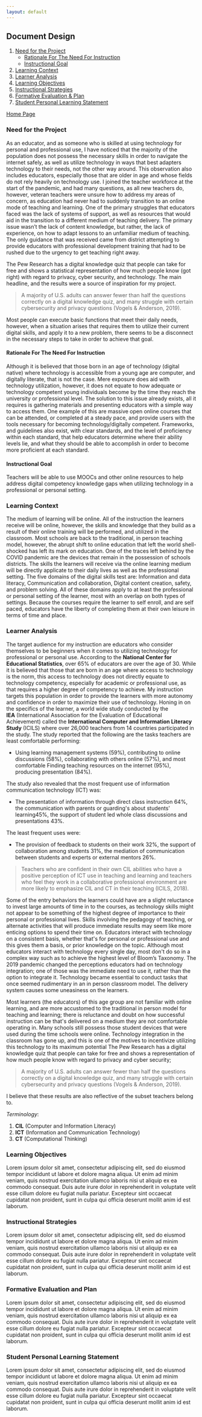 ```yaml
---
layout: default
---
```


## Document Design

1. [Need for the Project](#need-for-the-project)
    * [Rationale For The Need For Instruction](#rationale-for-the-need-for-instruction)
    * [Instructional Goal](#instructional-goal)
2. [Learning Context](#learning-context)
3. [Learner Analysis](#learner-analysis)
4. [Learning Objectives](#learning-objectives)
5. [Instructional Strategies](#instructional-strategies)
6. [Formative Evaluation & Plan](#formative-evaluation-and-plan)
7. [Student Personal Learning Statement](#student-personal-learning-statement)

[Home Page](./)


### Need for the Project

As an educator, and as someone who is skilled at using technology for personal and professional use, I have noticed that the majority of the population does not possess the necessary skills in order to navigate the internet safely, as well as utilize technology in ways that best adapters technology to their needs, not the other way around. This observation also includes educators, especially those that are older in age and whose fields do not rely heavily on technology use. I joined the teacher workforce at the start of the pandemic, and had many questions, as all new teachers do, however, veteran teachers were unsure how to address my areas of concern, as education had never had to suddenly transition to an online mode of teaching and learning. One of the primary struggles that educators faced was the lack of systems of support, as well as resources that would aid in the transition to a different medium of teaching delivery. The primary issue wasn’t the lack of content knowledge, but rather, the lack of experience, on how to adapt lessons to an unfamiliar medium of teaching. The only guidance that was received came from district attempting to provide educators with professional development training that had to be rushed due to the urgency to get teaching right away.
 	
The Pew Research has a digital knowledge quiz that people can take for free and shows a statistical representation of how much people know (got right) with regard to privacy, cyber security, and technology. The main headline, and the results were a source of inspiration for my project. 

> A majority of U.S. adults can answer fewer than half the questions correctly on a digital knowledge quiz, and many struggle with certain cybersecurity and privacy questions (Vogels & Anderson, 2019). 

Most people can execute basic functions that meet their daily needs, however, when a situation arises that requires them to utilize their current digital skills, and apply it to a new problem, there seems to be a disconnect in the necessary steps to take in order to achieve that goal.

#### Rationale For The Need For Instruction

Although it is believed that those born in an age of technology (digital native) where technology is accessible from a young age are computer, and digitally literate, that is not the case. Mere exposure does aid with technology utilization, however, it does not equate to how adequate or technology competent young individuals become by the time they reach the university or professional level. The solution to this issue already exists, all it requires is gathering materials and presenting educators with a simple way to access them. One example of this are massive open online courses that can be attended, or completed at a steady pace, and provide users with the tools necessary for becoming technology/digitally competent. Frameworks, and guidelines also exist, with clear standards, and the level of proficiency within each standard, that help educators determine where their ability levels lie, and what they should be able to accomplish in order to become more proficient at each standard. 

#### Instructional Goal

Teachers will be able to use MOOCs and other online resources to help address digital competency knowledge gaps when utilizing technology in a professional or personal setting.

### Learning Context

The medium of learning will be online. All of the instruction the learners receive will be online, however, the skills and knowledge that they build as a result of their online training will be performed, and utilized in the classroom. Most schools are back to the traditional, in person teaching model, however, the abrupt shift to online education that left the world shell-shocked has left its mark on education. One of the traces left behind by the COVID pandemic are the devices that remain in the possession of schools districts. The skills the learners will receive via the online learning medium will be directly applicate to their daily lives as well as the professional setting. The five domains of the digital skills test are: Information and data literacy, Communication and collaboration, Digital content creation, safety, and problem solving. All of these domains apply to at least the professional or personal setting of the learner, most with an overlap on both types of settings. Because the courses require the learner to self enroll, and are self paced, educators have the liberty of completing them at their own leisure in terms of time and place.


### Learner Analysis

The target audience for my instruction are educators who consider themselves to be beginners when it comes to utilizing technology for professional or personal use. According to the **National Center for Educational Statistics**, over 65% of educators are over the age of 30. While it is believed that those that are born in an age where access to technology is the norm, this access to technology does not directly equate to technology competency, especially for academic or professional use, as that requires a higher degree of competency to achieve. My instruction targets this population in order to provide the learners with more autonomy and confidence in order to maximize their use of technology. Honing in on the specifics of the learner, a world wide study conducted by the **IEA** (International Association for the Evaluation of Educational Achievement) called the **International Computer and Information Literacy Study** (ICILS) where over 26,000 teachers from 14 countries participated in the study. The study reported that the following are the tasks teachers are least comfortable performing:

 - Using learning management systems (59%), contributing to online discussions (58%), collaborating with others online (57%), and most comfortable Finding teaching resources on the internet (95%), producing presentation (84%). 

The study also revealed that the most frequent use of information communication technology (ICT) was: 

- The presentation of information through direct class instruction 64%, the communication with parents or guarding's about students' learning45%, the support of student led whole class discussions and presentations 43%. 

The least frequent uses were:

- The provision of feedback to students on their work 32%, the support of collaboration among students 31%, the mediation of communication between students and experts or external mentors 26%.

> Teachers who are confident in their own CIL abilities who have a positive perception of ICT use in teaching and learning and teachers who feel they work  in a collaborative professional environment are more likely to emphasize CIL and CT in their teaching (ICILS, 2018).

Some of the entry behaviors the learners could have are a slight reluctance to invest large amounts of time in to the courses, as technology skills might not appear to be something of the highest degree of importance to their personal or professional lives. Skills involving the pedagogy of teaching, or alternate activities that will produce immediate results may seem like more enticing options to spend their time on. Educators interact with technology on a consistent basis, whether that's for personal or professional use and this gives them a basis, or prior knowledge on the topic. Although most educators interact with technology every single day, most don't do so in a complex way such as to achieve the highest level of Bloom’s Taxonomy. The 2019 pandemic changed the perceptions educators had on technology integration; one of those was the immediate need to use it, rather than the option to integrate it. Technology became essential to conduct tasks that once seemed rudimentary in an in person classroom model. The delivery system causes some uneasiness on the learners. 

Most learners (the educators) of this age group are not familiar with online learning, and are more accustomed to the traditional in person model for teaching and learning; there is reluctance and doubt on how successful instruction can be that's delivered on a medium they are not comfortable operating in. Many schools still possess those student devices that were used during the time schools were online. Technology integration in the classroom has gone up, and this is one of the motives to incentivize utilizing this technology to its maximum potential The Pew Research has a digital knowledge quiz that people can take for free and shows a representation of how much people know with regard to privacy and cyber security; 

> A majority of U.S. adults can answer fewer than half the questions correctly on a digital knowledge quiz, and many struggle with certain cybersecurity and privacy questions (Vogels & Anderson, 2019). 

I believe that these results are also reflective of the subset teachers belong to.

_Terminology_:
1. **CIL** (Computer and Information Literacy)
2. **ICT** (Information and Communication Technology)
3. **CT**  (Computational Thinking)


### Learning Objectives

Lorem ipsum dolor sit amet, consectetur adipiscing elit, sed do eiusmod tempor incididunt ut labore et dolore magna aliqua. Ut enim ad minim veniam, quis nostrud exercitation ullamco laboris nisi ut aliquip ex ea commodo consequat. Duis aute irure dolor in reprehenderit in voluptate velit esse cillum dolore eu fugiat nulla pariatur. Excepteur sint occaecat cupidatat non proident, sunt in culpa qui officia deserunt mollit anim id est laborum.

### Instructional Strategies

Lorem ipsum dolor sit amet, consectetur adipiscing elit, sed do eiusmod tempor incididunt ut labore et dolore magna aliqua. Ut enim ad minim veniam, quis nostrud exercitation ullamco laboris nisi ut aliquip ex ea commodo consequat. Duis aute irure dolor in reprehenderit in voluptate velit esse cillum dolore eu fugiat nulla pariatur. Excepteur sint occaecat cupidatat non proident, sunt in culpa qui officia deserunt mollit anim id est laborum.


### Formative Evaluation and Plan

Lorem ipsum dolor sit amet, consectetur adipiscing elit, sed do eiusmod tempor incididunt ut labore et dolore magna aliqua. Ut enim ad minim veniam, quis nostrud exercitation ullamco laboris nisi ut aliquip ex ea commodo consequat. Duis aute irure dolor in reprehenderit in voluptate velit esse cillum dolore eu fugiat nulla pariatur. Excepteur sint occaecat cupidatat non proident, sunt in culpa qui officia deserunt mollit anim id est laborum.

### Student Personal Learning Statement

Lorem ipsum dolor sit amet, consectetur adipiscing elit, sed do eiusmod tempor incididunt ut labore et dolore magna aliqua. Ut enim ad minim veniam, quis nostrud exercitation ullamco laboris nisi ut aliquip ex ea commodo consequat. Duis aute irure dolor in reprehenderit in voluptate velit esse cillum dolore eu fugiat nulla pariatur. Excepteur sint occaecat cupidatat non proident, sunt in culpa qui officia deserunt mollit anim id est laborum.
